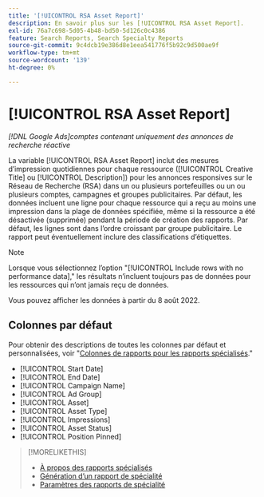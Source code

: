 ```yaml
---
title: '[!UICONTROL RSA Asset Report]'
description: En savoir plus sur les [!UICONTROL RSA Asset Report].
exl-id: 76a7c698-5d05-4b48-bd50-5d126c0c4386
feature: Search Reports, Search Specialty Reports
source-git-commit: 9c4dcb19e386d8e1eea541776f5b92c9d500ae9f
workflow-type: tm+mt
source-wordcount: '139'
ht-degree: 0%

---
```


# [!UICONTROL RSA Asset Report]

*[!DNL Google Ads]comptes contenant uniquement des annonces de recherche réactive*

La variable [!UICONTROL RSA Asset Report] inclut des mesures d’impression quotidiennes pour chaque ressource ([!UICONTROL Creative Title] ou [!UICONTROL Description]) pour les annonces responsives sur le Réseau de Recherche (RSA) dans un ou plusieurs portefeuilles ou un ou plusieurs comptes, campagnes et groupes publicitaires. Par défaut, les données incluent une ligne pour chaque ressource qui a reçu au moins une impression dans la plage de données spécifiée, même si la ressource a été désactivée (supprimée) pendant la période de création des rapports. Par défaut, les lignes sont dans l’ordre croissant par groupe publicitaire. Le rapport peut éventuellement inclure des classifications d’étiquettes.

>[!NOTE]
>
>Lorsque vous sélectionnez l’option &quot;[!UICONTROL Include rows with no performance data],&quot; les résultats n’incluent toujours pas de données pour les ressources qui n’ont jamais reçu de données.

Vous pouvez afficher les données à partir du 8 août 2022.<!-- Later: You can view data for the previous 36 months. -->

## Colonnes par défaut

Pour obtenir des descriptions de toutes les colonnes par défaut et personnalisées, voir &quot;[Colonnes de rapports pour les rapports spécialisés](specialty-report-columns.md).&quot;

* [!UICONTROL Start Date]
* [!UICONTROL End Date]
* [!UICONTROL Campaign Name]
* [!UICONTROL Ad Group]
* [!UICONTROL Asset]
* [!UICONTROL Asset Type]
* [!UICONTROL Impressions]
* [!UICONTROL Asset Status]
* [!UICONTROL Position Pinned]

>[!MORELIKETHIS]
>
>* [À propos des rapports spécialisés](specialty-report-about.md)
>* [Génération d’un rapport de spécialité](specialty-report-generate.md)
>* [Paramètres des rapports de spécialité](specialty-report-settings.md)
